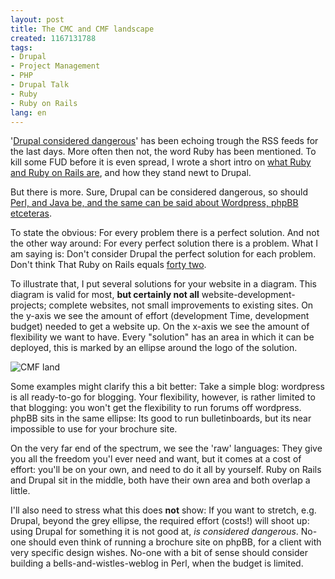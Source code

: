```yaml
---
layout: post
title: The CMC and CMF landscape
created: 1167131788
tags:
- Drupal
- Project Management
- PHP
- Drupal Talk
- Ruby
- Ruby on Rails
lang: en
---
```

'[Drupal considered dangerous](http://poorbuthappy.com/ease/archives/2006/12/09/3382/drupal-considered-dangerous-for-startups)' has been echoing trough the RSS feeds for the last days. More often then not, the word Ruby has been mentioned. To kill some FUD before it is even spread, I wrote a short intro on [what Ruby and Ruby on Rails are](http://groups.drupal.org/node/2176), and how they stand newt to Drupal.

But there is more. Sure, Drupal can be considered dangerous, so should [Perl, and Java be, and the same can be said about Wordpress, phpBB etceteras](http://www.nicklewis.org/node/898).

To state the obvious: For every problem there is a perfect solution. And not the other way around: For every perfect solution there is a problem. What I am saying is: Don't consider Drupal the perfect solution for each problem. Don't think That Ruby on Rails equals [forty two](http://www.google.com/search?hl=en&q=answer+to+life+the+universe+and+everything).

To illustrate that, I put several solutions for your website in a diagram. This diagram is valid for most, __but certainly not all__ website-development-projects; complete websites, not small improvements to existing sites.
On the y-axis we see the amount of effort (development Time, development budget) needed to get a website up. On the x-axis we see the amount of flexibility we want to have. 
Every "solution" has an area in which it can be deployed, this is marked by an ellipse around the logo of the solution.

![CMF land](http://webschuur.com/sites/webschuur.com/files/cmf_land_0.png)
<!--break-->

Some examples might clarify this a bit better: 
Take a simple blog: wordpress is all ready-to-go for blogging. Your flexibility, however, is rather limited to that blogging: you won't get the flexibility to run forums off wordpress. phpBB  sits in the same ellipse: Its good to run bulletinboards, but its near impossible to use for your brochure site.

On the very far end of the spectrum, we see the 'raw' languages: They give you all the freedom you'l ever need and want, but it comes at a cost of effort: you'll be on your own, and need to do it all by yourself. Ruby on Rails and Drupal sit in the middle, both have their own area and both overlap a little. 

I'll also need to stress what this does __not__ show: If you want to stretch, e.g. Drupal, beyond the grey ellipse, the required effort (costs!) will shoot up: using Drupal for something it is not good at, _is considered dangerous_. No-one should even think of running a brochure site on phpBB, for a client with very specific design wishes. No-one with a bit of sense should consider building a bells-and-wistles-weblog in Perl, when the budget is limited.
